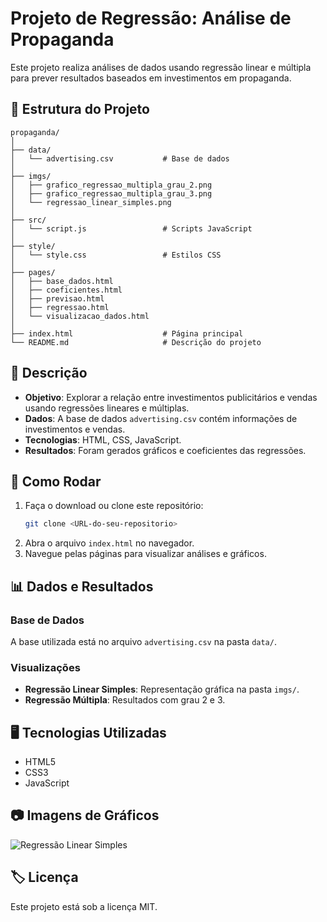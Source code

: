 
# Projeto de Regressão: Análise de Propaganda

Este projeto realiza análises de dados usando regressão linear e múltipla para prever resultados baseados em investimentos em propaganda.

## 📁 Estrutura do Projeto

```
propaganda/
│
├── data/
│   └── advertising.csv           # Base de dados
│
├── imgs/
│   ├── grafico_regressao_multipla_grau_2.png
│   ├── grafico_regressao_multipla_grau_3.png
│   └── regressao_linear_simples.png
│
├── src/
│   └── script.js                 # Scripts JavaScript
│
├── style/
│   └── style.css                 # Estilos CSS
│
├── pages/
│   ├── base_dados.html
│   ├── coeficientes.html
│   ├── previsao.html
│   ├── regressao.html
│   └── visualizacao_dados.html
│
├── index.html                    # Página principal
└── README.md                     # Descrição do projeto
```

## 📝 Descrição

- **Objetivo**: Explorar a relação entre investimentos publicitários e vendas usando regressões lineares e múltiplas.
- **Dados**: A base de dados `advertising.csv` contém informações de investimentos e vendas.
- **Tecnologias**: HTML, CSS, JavaScript.
- **Resultados**: Foram gerados gráficos e coeficientes das regressões.

## 🚀 Como Rodar

1. Faça o download ou clone este repositório:
   ```bash
   git clone <URL-do-seu-repositorio>
   ```
2. Abra o arquivo `index.html` no navegador.
3. Navegue pelas páginas para visualizar análises e gráficos.

## 📊 Dados e Resultados

### Base de Dados
A base utilizada está no arquivo `advertising.csv` na pasta `data/`.

### Visualizações
- **Regressão Linear Simples**: Representação gráfica na pasta `imgs/`.
- **Regressão Múltipla**: Resultados com grau 2 e 3.

## 🖥️ Tecnologias Utilizadas
- HTML5
- CSS3
- JavaScript

## 📷 Imagens de Gráficos

![Regressão Linear Simples](imgs/regressao_linear_simples.png)

## 🏷️ Licença
Este projeto está sob a licença MIT.
